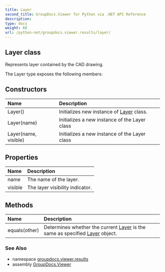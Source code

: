 ```yaml
---
title: Layer
second_title: GroupDocs.Viewer for Python via .NET API Reference
description: 
type: docs
weight: 60
url: /python-net/groupdocs.viewer.results/layer/
---
```


## Layer class

Represents layer contained by the CAD drawing.

The Layer type exposes the following members:
## Constructors
| Name | Description |
| :- | :- |
|Layer()|Initializes new instance of [Layer](/viewer/python-net/groupdocs.viewer.results/layer/) class.|
|Layer(name)|Initializes a new instance of the Layer class|
|Layer(name, visible)|Initializes a new instance of the Layer class|
## Properties
| Name | Description |
| :- | :- |
|name|The name of the layer.|
|visible|The layer visibility indicator.|
## Methods
| Name | Description |
| :- | :- |
|equals(other)|Determines whether the current [Layer](/viewer/python-net/groupdocs.viewer.results/layer/) is the same as specified [Layer](/viewer/python-net/groupdocs.viewer.results/layer/) object.|

### See Also

* namespace [groupdocs.viewer.results](/viewer/python-net/groupdocs.viewer.results/)
* assembly [GroupDocs.Viewer](/viewer/python-net/)


